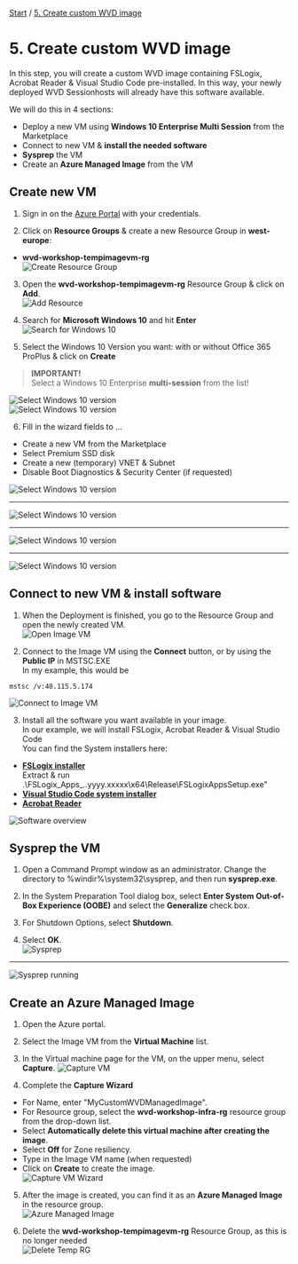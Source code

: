 [Start](/CA-Microsoft-WVD_ARM-Workshop/) / [5. Create custom WVD image](/CA-Microsoft-WVD_ARM-Workshop/5.%20Create%20custom%20WVD%20image)
# 5. Create custom WVD image

In this step, you will create a custom WVD image containing FSLogix, Acrobat Reader & Visual Studio Code pre-installed. In this way, your newly deployed WVD Sessionhosts will already have this software available.

We will do this in 4 sections: 
* Deploy a new VM using **Windows 10 Enterprise Multi Session** from the Marketplace
* Connect to new VM & **install the needed software**
* **Sysprep** the VM
* Create an **Azure Managed Image** from the VM

## Create new VM

1. Sign in on the [Azure Portal](https://portal.azure.com) with your credentials.

2. Click on **Resource Groups** & create a new Resource Group in **west-europe**:
* **wvd-workshop-tempimagevm-rg**<br/>
![Create Resource Group](https://michawets.github.io/CA-Microsoft-WVD_ARM-Workshop/images/AzurePortal-Create-ResourceGroup.png)

3. Open the **wvd-workshop-tempimagevm-rg** Resource Group & click on **Add**.<br/>
![Add Resource](https://michawets.github.io/CA-Microsoft-WVD_ARM-Workshop/images/AzurePortal-Imaging-ResourceGroup-AddResource.png)

4. Search for **Microsoft Windows 10** and hit **Enter**<br/>
![Search for Windows 10](https://michawets.github.io/CA-Microsoft-WVD_ARM-Workshop/images/AzurePortal-Imaging-SearchWindows10.png)

5. Select the Windows 10 Version you want: with or without Office 365 ProPlus & click on **Create**
 > **IMPORTANT!**<br/>
 > Select a Windows 10 Enterprise **multi-session** from the list!

![Select Windows 10 version](https://michawets.github.io/CA-Microsoft-WVD_ARM-Workshop/images/AzurePortal-Imaging-SelectWindowsVersion.png)<br/>
![Select Windows 10 version](https://michawets.github.io/CA-Microsoft-WVD_ARM-Workshop/images/AzurePortal-Imaging-SearchWindows10MU.png)

6. Fill in the wizard fields to ...
 - Create a new VM from the Marketplace
 - Select Premium SSD disk
 - Create a new (temporary) VNET & Subnet
 - Disable Boot Diagnostics & Security Center (if requested)

![Select Windows 10 version](https://michawets.github.io/CA-Microsoft-WVD_ARM-Workshop/images/AzurePortal-Imaging-BuildWin10-Step1.png)

___

![Select Windows 10 version](https://michawets.github.io/CA-Microsoft-WVD_ARM-Workshop/images/AzurePortal-Imaging-BuildWin10-Step2.png)

___

![Select Windows 10 version](https://michawets.github.io/CA-Microsoft-WVD_ARM-Workshop/images/AzurePortal-Imaging-BuildWin10-Step3.png)

___

![Select Windows 10 version](https://michawets.github.io/CA-Microsoft-WVD_ARM-Workshop/images/AzurePortal-Imaging-BuildWin10-Step4.png)


## Connect to new VM & install software
1. When the Deployment is finished, you go to the Resource Group and open the newly created VM.<br/>
![Open Image VM](https://michawets.github.io/CA-Microsoft-WVD_ARM-Workshop/images/AzurePortal-GoToImageVm.png)

2. Connect to the Image VM using the **Connect** button, or by using the **Public IP** in MSTSC.EXE<br/>
In my example, this would be 
```
mstsc /v:40.115.5.174
```
![Connect to Image VM](https://michawets.github.io/CA-Microsoft-WVD_ARM-Workshop/images/AzurePortal-ConnectToImageVm.png)

3. Install all the software you want available in your image.<br/>
In our example, we will install FSLogix, Acrobat Reader & Visual Studio Code<br/>
You can find the System installers here:
 - [**FSLogix installer**](https://aka.ms/fslogix_download)<br/> Extract & run .\FSLogix_Apps_*.*.yyyy.xxxxx\x64\Release\FSLogixAppsSetup.exe"
 - [**Visual Studio Code system installer**](https://go.microsoft.com/fwlink/?Linkid=852157)
 - [**Acrobat Reader**](http://ardownload.adobe.com/pub/adobe/reader/win/AcrobatDC/1902120049/AcroRdrDC1902120049_en_US.exe)

![Software overview](https://michawets.github.io/CA-Microsoft-WVD_ARM-Workshop/images/AzurePortal-Imaging-SoftwareOverview.png)

## Sysprep the VM

1. Open a Command Prompt window as an administrator. Change the directory to %windir%\system32\sysprep, and then run **sysprep.exe**.

2. In the System Preparation Tool dialog box, select **Enter System Out-of-Box Experience (OOBE)** and select the **Generalize** check box.

3. For Shutdown Options, select **Shutdown**.

4. Select **OK**.<br/>
![Sysprep](https://michawets.github.io/CA-Microsoft-WVD_ARM-Workshop/images/ImageVM-Sysprep.png)

___

![Sysprep running](https://michawets.github.io/CA-Microsoft-WVD_ARM-Workshop/images/ImageVM-SysprepRunning.png)

## Create an Azure Managed Image

1. Open the Azure portal.

2. Select the Image VM from the **Virtual Machine** list.

3. In the Virtual machine page for the VM, on the upper menu, select **Capture**.
![Capture VM](https://michawets.github.io/CA-Microsoft-WVD_ARM-Workshop/images/AzurePortal-Imaging-CaptureVm.png)

4. Complete the **Capture Wizard**
 - For Name, enter "MyCustomWVDManagedImage".
 - For Resource group, select the **wvd-workshop-infra-rg** resource group from the drop-down list.
 - Select **Automatically delete this virtual machine after creating the image**.
 - Select **Off** for Zone resiliency.
 - Type in the Image VM name (when requested)
 - Click on **Create** to create the image.<br/>
![Capture VM Wizard](https://michawets.github.io/CA-Microsoft-WVD_ARM-Workshop/images/AzurePortal-Imaging-CaptureVmWizard.png)

5. After the image is created, you can find it as an **Azure Managed Image** in the resource group.<br/>
![Azure Managed Image](https://michawets.github.io/CA-Microsoft-WVD_ARM-Workshop/images/AzurePortal-Imaging-ManagedImage.png)

6. Delete the **wvd-workshop-tempimagevm-rg** Resource Group, as this is no longer needed<br/>
![Delete Temp RG](https://michawets.github.io/CA-Microsoft-WVD_ARM-Workshop/images/AzurePortal-Imaging-DeleteTempRG.png)





<script type="text/javascript">
    setTimeout(function() { 
            document.getElementById("sidebar").style.display = "none";
            document.getElementById("main-content").style.width = "90%"
            var x = document.getElementsByClassName('inner clearfix'); 
            x[0].style.width = "75%";
            var x = document.getElementsByClassName('inner'); 
            x[0].style.width = "90%";
            var x = document.getElementsByTagName('h1'); 
            x[0].style.width = "90%";
            x[0].style.textAlign = "center"
            x[0].innerHTML = "Microsoft & Cloud-Architect WVD Workshop"
        }, 250);
</script>